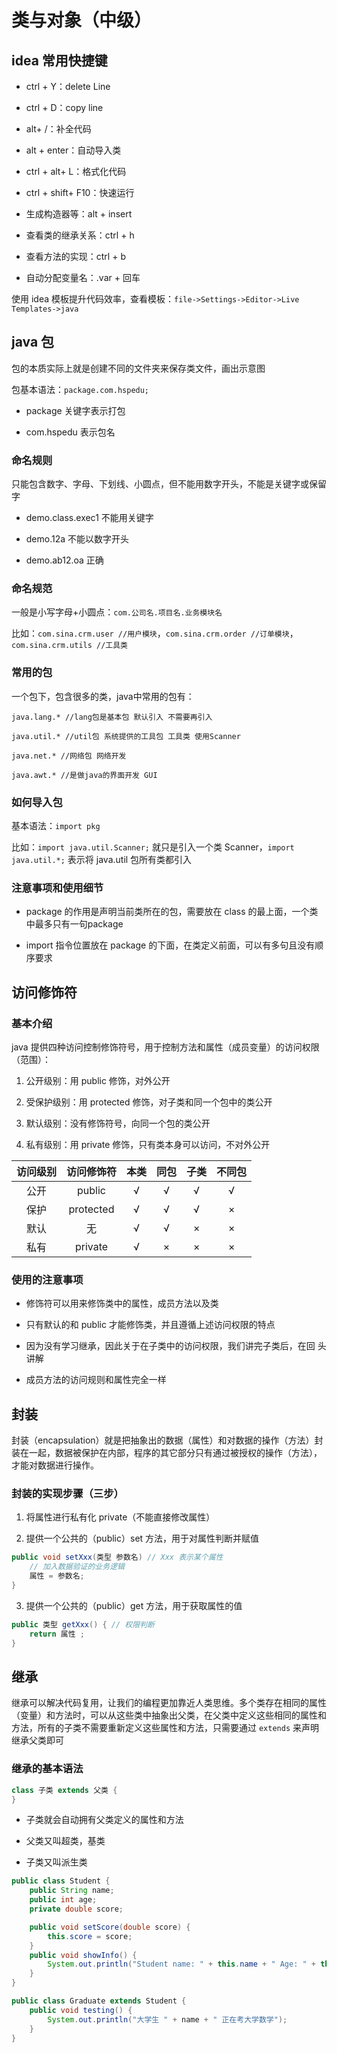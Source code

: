 # 类与对象（中级）

## idea 常用快捷键

- ctrl + Y：delete Line

- ctrl + D：copy line

- alt+ /：补全代码

- alt + enter：自动导入类

- ctrl + alt+ L：格式化代码

- ctrl + shift+ F10：快速运行

- 生成构造器等：alt + insert

- 查看类的继承关系：ctrl + h

- 查看方法的实现：ctrl + b

- 自动分配变量名：.var + 回车

使用 idea 模板提升代码效率，查看模板：`file->Settings->Editor->Live Templates->java`

## java 包

包的本质实际上就是创建不同的文件夹来保存类文件，画出示意图

包基本语法：`package.com.hspedu;`

- package 关键字表示打包

- com.hspedu 表示包名

### 命名规则

只能包含数字、字母、下划线、小圆点，但不能用数字开头，不能是关键字或保留字

- demo.class.exec1 不能用关键字

- demo.12a 不能以数字开头

- demo.ab12.oa 正确

### 命名规范

一般是小写字母+小圆点：`com.公司名.项目名.业务模块名`

比如：`com.sina.crm.user //用户模块`，`com.sina.crm.order //订单模块`，`com.sina.crm.utils //工具类`

### 常用的包

一个包下，包含很多的类，java中常用的包有：

`java.lang.* //lang包是基本包 默认引入 不需要再引入`

`java.util.* //util包 系统提供的工具包 工具类 使用Scanner`

`java.net.* //网络包 网络开发`

`java.awt.* //是做java的界面开发 GUI`

### 如何导入包

基本语法：`import pkg` 

比如：`import java.util.Scanner;` 就只是引入一个类 Scanner，`import java.util.*;` 表示将 java.util 包所有类都引入

### 注意事项和使用细节

- package 的作用是声明当前类所在的包，需要放在 class 的最上面，一个类中最多只有一句package

- import 指令位置放在 package 的下面，在类定义前面，可以有多句且没有顺序要求

## 访问修饰符

### 基本介绍

java 提供四种访问控制修饰符号，用于控制方法和属性（成员变量）的访问权限（范围）：

1. 公开级别：用 public 修饰，对外公开

2. 受保护级别：用 protected 修饰，对子类和同一个包中的类公开

3. 默认级别：没有修饰符号，向同一个包的类公开

4. 私有级别：用 private 修饰，只有类本身可以访问，不对外公开

| 访问级别 | 访问修饰符     | 本类  | 同包  | 子类  | 不同包 |
|:----:|:---------:|:---:|:---:|:---:|:---:|
| 公开   | public    | √   | √   | √   | √   |
| 保护   | protected | √   | √   | √   | ×   |
| 默认   | 无         | √   | √   | ×   | ×   |
| 私有   | private   | √   | ×   | ×   | ×   |

### 使用的注意事项

- 修饰符可以用来修饰类中的属性，成员方法以及类

- 只有默认的和 public 才能修饰类，并且遵循上述访问权限的特点

- 因为没有学习继承，因此关于在子类中的访问权限，我们讲完子类后，在回
  头讲解

- 成员方法的访问规则和属性完全一样

## 封装

封装（encapsulation）就是把抽象出的数据（属性）和对数据的操作（方法）封装在一起，数据被保护在内部，程序的其它部分只有通过被授权的操作（方法），才能对数据进行操作。

### 封装的实现步骤（三步）

1. 将属性进行私有化 private（不能直接修改属性）

2. 提供一个公共的（public）set 方法，用于对属性判断并赋值

```java
public void setXxx(类型 参数名) // Xxx 表示某个属性
    // 加入数据验证的业务逻辑
    属性 = 参数名;
}
```

3. 提供一个公共的（public）get 方法，用于获取属性的值

```java
public 类型 getXxx() { // 权限判断
    return 属性 ;
}
```

## 继承

继承可以解决代码复用，让我们的编程更加靠近人类思维。多个类存在相同的属性（变量）和方法时，可以从这些类中抽象出父类，在父类中定义这些相同的属性和方法，所有的子类不需要重新定义这些属性和方法，只需要通过 `extends` 来声明继承父类即可

### 继承的基本语法

```java
class 子类 extends 父类 {
}
```

- 子类就会自动拥有父类定义的属性和方法

- 父类又叫超类，基类

- 子类又叫派生类

```java
public class Student {
    public String name;
    public int age;
    private double score;

    public void setScore(double score) {
        this.score = score;
    }
    public void showInfo() {
        System.out.println("Student name: " + this.name + " Age: " + this.name + " score: " + this.score);
    }
}

public class Graduate extends Student {
    public void testing() {
        System.out.println("大学生 " + name + " 正在考大学数学");
    }
}
```


